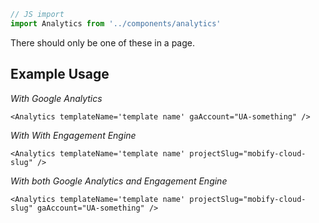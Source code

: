 ```js
// JS import
import Analytics from '../components/analytics'
```

There should only be one of these in a page. 

## Example Usage

*With Google Analytics*

    <Analytics templateName='template name' gaAccount="UA-something" />

*With With Engagement Engine*

    <Analytics templateName='template name' projectSlug="mobify-cloud-slug" />

*With both Google Analytics and Engagement Engine*

    <Analytics templateName='template name' projectSlug="mobify-cloud-slug" gaAccount="UA-something" />
